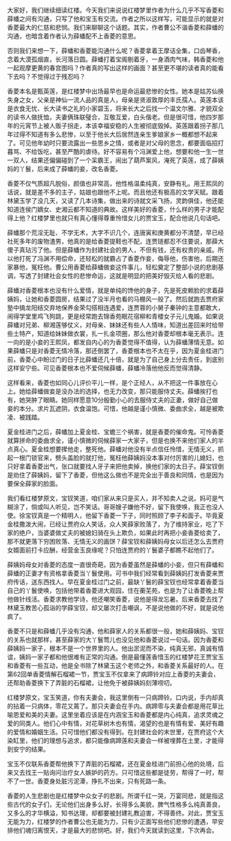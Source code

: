 
大家好，我们继续细读红楼。今天我们来说说红楼梦里作者为什么几乎不写香菱和薛蟠之间有沟通，只写了他和宝玉有交流。作者之所以这样写，可能显示的就是对香菱最大的仁慈和悲悯。我们来聊聊这个话题。其实，作者曹公不谐香菱和薛蟠的沟通，也暗含着作者认为薛蟠配不上香菱的意思。

否则我们来想一下，薛蟠和香菱能沟通什么呢？香菱拿着王摩诘全集，口齿琴香，念着大漠孤烟直，长河落日圆。薛蟠打着宝阁剔着牙，一身酒肉气味，韩香菱和他一起观摩更黄的春宫图吗？作者真的写出这样的画面？甚至更不堪的读者真的能看下去吗？不觉得过于残忍吗？

香菱本名是甄英莲，是红楼梦中出场最早也是命运最悲惨的女性。她本是姑苏仙换失身之女，父亲是神仙一流人品的真是人，母亲是贤淑敦厚的丰氏孺人。英莲本该是衣食无忧、长大读书之礼的小家碧玉，将来长大之后找一个温文尔雅、才貌双全的读书人做抚恤，夫妻俩珠联璧合，互敬互爱，白头偕老。但是很可惜，他四岁那年的元宵节上被人贩子拐走，本该幸福安稳的人生被彻底毁掉。英莲跟着拐子那几年过得不知道有多么悲惨，以至于他长大后居然连亲生爹娘家乡一概都想不起来了。可见他年幼时只要流露出一些思乡之情，或者是对父母的思念，都要面临招打暮骂、不给饭吃，甚至严酷的虐待。好不容易有个冯渊爱上他，想要和他一生一世一双人，结果还偏偏碰到了一个呆霸王，闹出了葫芦案风，淹死了英莲，成了薛姨妈的丫鬟，后来成了薛蟠的妾，改名香菱。

香菱不仅气质超凡脱俗，颜值也非常高，他性格温柔纯真，安静有礼。用王熙凤的话说，就是差不多的主子，姑娘也跟他不上呢。而且他还有极高的文学天赋。跟着林黛玉学了没几天，又读了几本诗集，做出来的诗就文采飞扬，灵韵俱佳，他还能知道连侯门嫡女、史湘云都不知道的典故。这样美好的香菱，什么样的男子才能配得上他？红楼梦里也就只有真心懂得尊重怜惜女儿的贾宝玉，配合他说几句话吧。

薛蟠那个荒淫无耻、不学无术，大字不识几个，连唐寅和庚黄都分不清楚，早已经社死多年的废物渣男，他真的是给香菱提鞋也不配，连贾琏都忍不住要说，那薛大傻子真玷污了他。但是薛蟠作为封建社会的男人，不但有钱，还有权贵的亲戚。所以他打死了冯渊不用偿命，还轻松的就霸占了香菱作妾，侮辱他，伤害他，后期还家暴他，冤枉他。曹公用香菱给薛蟠做妾这件事儿，轻松奠定了整部小说的悲剧基调，写透了封建社会女性的悲惨命运，这就是明显的把美好毁灭给人看的悲剧。

薛蟠对香菱根本也没有什么爱情，就是单纯的馋他的身子，先是死皮赖脸的求着薛姨妈，让她和香菱圆房，结果过了没半月也看的马棚风一般了。然后就跑去贾府家塾中搞龙阳结交弃地保养金荣勾搭相连遇爱，连贾蓉的小舅子秦钟的主意都敢大，闹得学堂里鸡飞狗跳，更是经常跑去锦香苑眠花宿柳和青楼女子元儿鬼婚。如果说薛蟠对兄弟、柳湘莲够仗义，对母亲、妹妹还有些人人情味，知道出差回来时给带些土特产，知道给妹妹做衣裳，扎一扎金项圈，那么他对香菱却根本毫无表示。连一向的是小妾的王熙凤，都发自内心的为香菱觉得不值得，认为薛蟠薄情无意。如果薛蟠只是对香菱无情冷落，那还倒罢了，香菱根本也不太在乎，因为夏金桂进门前，香菱心中盼过门的日子比薛蟠还几十倍，就是为了自己身上分去责任，到底别这样安宁些。可见香菱根本也不爱伺候薛蟠，薛蟠冷落他他反而觉得清静。

这样看来，香菱也如同心儿评价平儿一样，是个正经人，从不把这一件事放在心上。她给薛蟠做妾是没办法的选择，也无力改变，那只能服侍丈夫。薛蟠挨打也有，她哭肿了眼睛。她同样愿意10分殷勤小心的去服侍丈夫的正妻，做好自己做妾的本分。求片瓦遮阴，衣食温饱。可惜，他越是谨小慎微、委曲求全，越是被欺凌、被践踏。

夏金桂进门之后，薛蟠加上夏金桂、宝蟾三个祸害，就是香菱的催命鬼。可怜香菱就算拼命的委曲求全，谨小慎微的伺候薛家一大家子，但是也换不来他们家人的半点真心。夏金桂想要撵他走，整死他。薛蟠对他没有半点信任怜惜，无情无义，抓起一根门锁官来，劈头盖脸的就打他，冤枉他薛姨妈没本事对付厉害的儿媳妇，也只好拿着香菱出气，张口就要找人牙子来把他卖掉，换他们家的太日子。薛宝钗倒是劝住了薛姨妈，留下了香菱，但他这么做也不是完全出于善良和同情，也是因为要保全薛家的脸面。

我们看红楼梦原文，宝钗笑道，咱们家从来只是买人，并不知卖人之说。妈可是气糊涂了，倘或叫人听见，岂不笑话。哥哥嫂子嫌他不好，留下我使唤，我正也没人使。徐宝钗真是一个精明人，他留下香菱一下子，同时照顾了李子和面子。毕竟夏金桂撒泼大闹，已经让贾府众人笑话，众人笑薛家败落了，为了维持家业，吃了下家的绝户，当婆婆做丈夫的被媳妇骑在头上欺负，如果此时再把小妾香菱给卖了，那不就更落下穷困败落、无情无义的画饼？薛宝钗和薛姨妈母女以后还怎么去贾府女婿面前打卡应酬，经营金玉良缘呢？只怕连贾府的丫鬟婆子都瞧不起他们了。

薛姨妈母女对香菱的态度一直很奇葩，因为香菱虽然是薛蟠的小妾，但只有薛蟠和薛蟠的正妻才有资格拿香菱当丫鬟使用。可书中我们经常看到薛姨妈打发香菱来贾府传话，送东西找人。早在夏金桂过门之前，最缺丫鬟的薛宝钗也经常拿着香菱当自己的丫鬟使唤，包括他带着香菱进大观园，住在蘅芜苑，也是为了让香菱晚上帮他做针线活。香菱求教他学诗，他还嘲笑香菱，说他是得龙忘暑。后来香菱去找了林黛玉教苦心孤诣的学薛宝钗，却又屡次打击嘲讽，不是说他做的不好，就是说他疯了。

香菱不只是和薛蟠几乎没有沟通，他和薛家人的关系都很一般，她和薛姨妈、宝钗的关系也就那样，甚至薛家的大丫鬟莺儿也没见他和香菱说过一句话。因为香菱和薛姨妈一家子，根本不是一个世界里的人。他出淤泥而不染，纯真无邪，真诚有情谊，姨妈一家子都和他很难有正常的沟通。倒是最懂莲香惜玉的红楼梦花王贾宝玉和香菱有一些互动，他是全书除了林黛玉这个老师之外，和香菱关系最好的人。在第62回单香菱情解石榴裙一节，贾宝玉不仅拿来了病蹄铃对应上香菱的夫妻会，还帮助香菱换下了弄脏的石榴裙，让他免于被薛姨妈刻薄唠叨。

红楼梦原文，宝玉笑道，你有夫妻会，我这里倒有一只病蹄铃。口内说，手内却真的拈着一只病体，零花又蔫了。那只夫妻会在手内。病蹄零与夫妻会都是用花草比喻恩爱和美的夫妻。这里坐着应该是在内涵宝玉和香菱都是内心纯真，追求灵魂之爱的同类人。他们心中有情，对花草树木也有情，渴望的也是有情有爱、美好有趣的爱情和婚姻生活。只可惜他们都没有得到。在封建社会的末世里，在贾府这个大染缸里，他们的理想与追求，都只能像病蹄莲和夫妻会一样被埋葬在土里，才能得到安宁的结果。

宝玉不仅联系香菱帮他换下了弄脏的石榴裙，还在夏金桂进门前担心他的处境，后来又去找王一贴询问治疗女人嫉妒的药方。只可惜这些都是徒劳，帮得了一时，帮不了一世。香菱身处脏污泥潭，挣扎不出来，只有死路一条。

香菱的人生悲剧也是红楼梦中众女子的悲剧。所谓千红一哭，万宴同悲，就是指这些古代的女子们，无论他们出身多么好，长得多么美貌，脾气性格多么纯真善良，又多么的才华横溢，知书达理，却都要被封建礼教迫害，不得善终。对此，贾宝玉无能为力，红楼梦的作者曹公也无能为力，只有少正面写些他们悲惨的遭遇，早安排他们魂归离恨天，才是最大的悲悯吧。好，我们今天就读到这里，下次再会。


